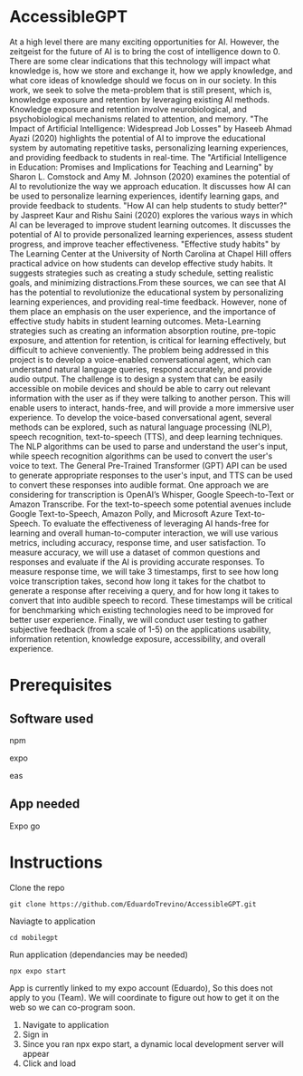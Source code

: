 # AccessibleGPT
At a high level there are many exciting opportunities for AI. However, the zeitgeist for the future
of AI is to bring the cost of intelligence down to 0. There are some clear indications that this
technology will impact what knowledge is, how we store and exchange it, how we apply
knowledge, and what core ideas of knowledge should we focus on in our society. In this work,
we seek to solve the meta-problem that is still present, which is, knowledge exposure and
retention by leveraging existing AI methods. Knowledge exposure and retention involve
neurobiological, and psychobiological mechanisms related to attention, and memory. "The
Impact of Artificial Intelligence: Widespread Job Losses" by Haseeb Ahmad Ayazi (2020)
highlights the potential of AI to improve the educational system by automating repetitive tasks,
personalizing learning experiences, and providing feedback to students in real-time. The
"Artificial Intelligence in Education: Promises and Implications for Teaching and Learning" by
Sharon L. Comstock and Amy M. Johnson (2020) examines the potential of AI to revolutionize
the way we approach education. It discusses how AI can be used to personalize learning
experiences, identify learning gaps, and provide feedback to students. "How AI can help
students to study better?" by Jaspreet Kaur and Rishu Saini (2020) explores the various ways in
which AI can be leveraged to improve student learning outcomes. It discusses the potential of AI
to provide personalized learning experiences, assess student progress, and improve teacher
effectiveness. "Effective study habits" by The Learning Center at the University of North
Carolina at Chapel Hill offers practical advice on how students can develop effective study
habits. It suggests strategies such as creating a study schedule, setting realistic goals, and
minimizing distractions.From these sources, we can see that AI has the potential to
revolutionize the educational system by personalizing learning experiences, and providing
real-time feedback. However, none of them place an emphasis on the user experience, and the
importance of effective study habits in student learning outcomes. Meta-Learning strategies
such as creating an information absorption routine, pre-topic exposure, and attention for
retention, is critical for learning effectively, but difficult to achieve conveniently. The problem
being addressed in this project is to develop a voice-enabled conversational agent, which can
understand natural language queries, respond accurately, and provide audio output. The
challenge is to design a system that can be easily accessible on mobile devices and should be
able to carry out relevant information with the user as if they were talking to another person.
This will enable users to interact, hands-free, and will provide a more immersive user
experience. To develop the voice-based conversational agent, several methods can be
explored, such as natural language processing (NLP), speech recognition, text-to-speech (TTS),
and deep learning techniques. The NLP algorithms can be used to parse and understand the
user's input, while speech recognition algorithms can be used to convert the user's voice to text.
The General Pre-Trained Transformer (GPT) API can be used to generate appropriate
responses to the user's input, and TTS can be used to convert these responses into audible
format. One approach we are considering for transcription is OpenAI’s Whisper, Google
Speech-to-Text or Amazon Transcribe. For the text-to-speech some potential avenues include
Google Text-to-Speech, Amazon Polly, and Microsoft Azure Text-to-Speech. To evaluate the
effectiveness of leveraging AI hands-free for learning and overall human-to-computer
interaction, we will use various metrics, including accuracy, response time, and user satisfaction.
To measure accuracy, we will use a dataset of common questions and responses and evaluate
if the AI is providing accurate responses. To measure response time, we will take 3 timestamps,
first to see how long voice transcription takes, second how long it takes for the chatbot to
generate a response after receiving a query, and for how long it takes to convert that into
audible speech to record. These timestamps will be critical for benchmarking which existing
technologies need to be improved for better user experience. Finally, we will conduct user
testing to gather subjective feedback (from a scale of 1-5) on the applications usability,
information retention, knowledge exposure, accessibility, and overall experience.

# Prerequisites
## Software used
npm

expo

eas

## App needed
Expo go
# Instructions
Clone the repo
```
git clone https://github.com/EduardoTrevino/AccessibleGPT.git
```

Naviagte to application
```
cd mobilegpt
```

Run application (dependancies may be needed)
```
npx expo start
```

App is currently linked to my expo account (Eduardo), So this does not apply to you (Team).
We will coordinate to figure out how to get it on the web so we can co-program soon.

1. Navigate to application
2. Sign in
3. Since you ran npx expo start, a dynamic local development server will appear
4. Click and load

